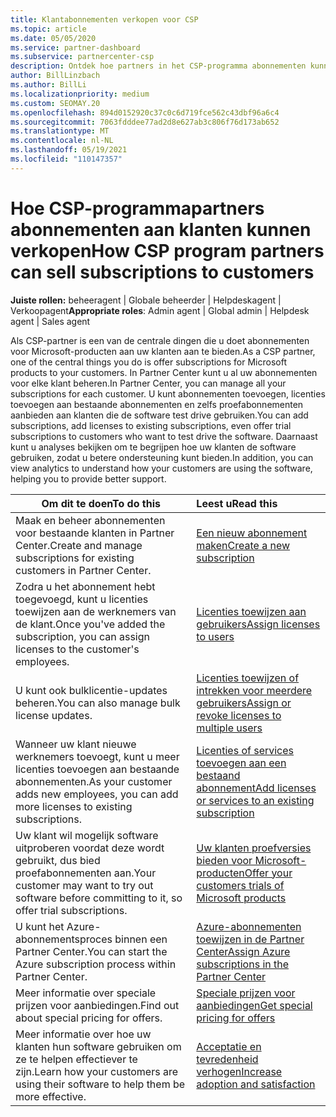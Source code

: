 ```yaml
---
title: Klantabonnementen verkopen voor CSP
ms.topic: article
ms.date: 05/05/2020
ms.service: partner-dashboard
ms.subservice: partnercenter-csp
description: Ontdek hoe partners in het CSP-programma abonnementen kunnen verkopen aan klanten en deze kunnen beheren via Partner Center.
author: BillLinzbach
ms.author: BillLi
ms.localizationpriority: medium
ms.custom: SEOMAY.20
ms.openlocfilehash: 894d0152920c37c0c6d719fce562c43dbf96a6c4
ms.sourcegitcommit: 7063fdddee77ad2d8e627ab3c806f76d173ab652
ms.translationtype: MT
ms.contentlocale: nl-NL
ms.lasthandoff: 05/19/2021
ms.locfileid: "110147357"
---
```

# <a name="how-csp-program-partners-can-sell-subscriptions-to-customers"></a><span data-ttu-id="5348d-103">Hoe CSP-programmapartners abonnementen aan klanten kunnen verkopen</span><span class="sxs-lookup"><span data-stu-id="5348d-103">How CSP program partners can sell subscriptions to customers</span></span>

<span data-ttu-id="5348d-104">**Juiste rollen:** beheeragent | Globale beheerder | Helpdeskagent | Verkoopagent</span><span class="sxs-lookup"><span data-stu-id="5348d-104">**Appropriate roles**: Admin agent | Global admin | Helpdesk agent | Sales agent</span></span>

<span data-ttu-id="5348d-105">Als CSP-partner is een van de centrale dingen die u doet abonnementen voor Microsoft-producten aan uw klanten aan te bieden.</span><span class="sxs-lookup"><span data-stu-id="5348d-105">As a CSP partner, one of the central things you do is offer subscriptions for Microsoft products to your customers.</span></span> <span data-ttu-id="5348d-106">In Partner Center kunt u al uw abonnementen voor elke klant beheren.</span><span class="sxs-lookup"><span data-stu-id="5348d-106">In Partner Center, you can manage all your subscriptions for each customer.</span></span> <span data-ttu-id="5348d-107">U kunt abonnementen toevoegen, licenties toevoegen aan bestaande abonnementen en zelfs proefabonnementen aanbieden aan klanten die de software test drive gebruiken.</span><span class="sxs-lookup"><span data-stu-id="5348d-107">You can add subscriptions, add licenses to existing subscriptions, even offer trial subscriptions to customers who want to test drive the software.</span></span> <span data-ttu-id="5348d-108">Daarnaast kunt u analyses bekijken om te begrijpen hoe uw klanten de software gebruiken, zodat u betere ondersteuning kunt bieden.</span><span class="sxs-lookup"><span data-stu-id="5348d-108">In addition, you can view analytics to understand how your customers are using the software, helping you to provide better support.</span></span>

|<span data-ttu-id="5348d-109">**Om dit te doen**</span><span class="sxs-lookup"><span data-stu-id="5348d-109">**To do this**</span></span>   |<span data-ttu-id="5348d-110">**Leest u**</span><span class="sxs-lookup"><span data-stu-id="5348d-110">**Read this**</span></span>   |
|----------------------|:----------------------|
|<span data-ttu-id="5348d-111">Maak en beheer abonnementen voor bestaande klanten in Partner Center.</span><span class="sxs-lookup"><span data-stu-id="5348d-111">Create and manage subscriptions for existing customers in Partner Center.</span></span>|[<span data-ttu-id="5348d-112">Een nieuw abonnement maken</span><span class="sxs-lookup"><span data-stu-id="5348d-112">Create a new subscription</span></span>](create-a-new-subscription.md)|
|<span data-ttu-id="5348d-113">Zodra u het abonnement hebt toegevoegd, kunt u licenties toewijzen aan de werknemers van de klant.</span><span class="sxs-lookup"><span data-stu-id="5348d-113">Once you've added the subscription, you can assign licenses to the customer's employees.</span></span>  |[<span data-ttu-id="5348d-114">Licenties toewijzen aan gebruikers</span><span class="sxs-lookup"><span data-stu-id="5348d-114">Assign licenses to users</span></span>](assign-licenses-to-users.md)|
|<span data-ttu-id="5348d-115">U kunt ook bulklicentie-updates beheren.</span><span class="sxs-lookup"><span data-stu-id="5348d-115">You can also manage bulk license updates.</span></span>   |[<span data-ttu-id="5348d-116">Licenties toewijzen of intrekken voor meerdere gebruikers</span><span class="sxs-lookup"><span data-stu-id="5348d-116">Assign or revoke licenses to multiple users</span></span>](bulk-license-provisioning-for-multiple-users.md)|
|<span data-ttu-id="5348d-117">Wanneer uw klant nieuwe werknemers toevoegt, kunt u meer licenties toevoegen aan bestaande abonnementen.</span><span class="sxs-lookup"><span data-stu-id="5348d-117">As your customer adds new employees, you can add more licenses to existing subscriptions.</span></span>   |[<span data-ttu-id="5348d-118">Licenties of services toevoegen aan een bestaand abonnement</span><span class="sxs-lookup"><span data-stu-id="5348d-118">Add licenses or services to an existing subscription</span></span>](add-licenses-or-services-to-an-existing-subscription.md)|
|<span data-ttu-id="5348d-119">Uw klant wil mogelijk software uitproberen voordat deze wordt gebruikt, dus bied proefabonnementen aan.</span><span class="sxs-lookup"><span data-stu-id="5348d-119">Your customer may want to try out software before committing to it, so offer trial subscriptions.</span></span>    |[<span data-ttu-id="5348d-120">Uw klanten proefversies bieden voor Microsoft-producten</span><span class="sxs-lookup"><span data-stu-id="5348d-120">Offer your customers trials of Microsoft products</span></span>](offer-your-customers-trials-of-microsoft-products.md)|
|<span data-ttu-id="5348d-121">U kunt het Azure-abonnementsproces binnen een Partner Center.</span><span class="sxs-lookup"><span data-stu-id="5348d-121">You can start the Azure subscription process within Partner Center.</span></span>   |[<span data-ttu-id="5348d-122">Azure-abonnementen toewijzen in de Partner Center</span><span class="sxs-lookup"><span data-stu-id="5348d-122">Assign Azure subscriptions in the Partner Center</span></span>](assign-azure-subscriptions.md)|
|<span data-ttu-id="5348d-123">Meer informatie over speciale prijzen voor aanbiedingen.</span><span class="sxs-lookup"><span data-stu-id="5348d-123">Find out about special pricing for offers.</span></span>   |[<span data-ttu-id="5348d-124">Speciale prijzen voor aanbiedingen</span><span class="sxs-lookup"><span data-stu-id="5348d-124">Get special pricing for offers</span></span>](get-special-pricing-for-offers.md)|
|<span data-ttu-id="5348d-125">Meer informatie over hoe uw klanten hun software gebruiken om ze te helpen effectiever te zijn.</span><span class="sxs-lookup"><span data-stu-id="5348d-125">Learn how your customers are using their software to help them be more effective.</span></span>   | [<span data-ttu-id="5348d-126">Acceptatie en tevredenheid verhogen</span><span class="sxs-lookup"><span data-stu-id="5348d-126">Increase adoption and satisfaction</span></span>](increasing-adoption-and-satisfaction.md)   |
